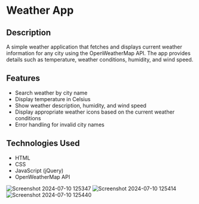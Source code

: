 # Weather App

## Description
A simple weather application that fetches and displays current weather information for any city using the OpenWeatherMap API. The app provides details such as temperature, weather conditions, humidity, and wind speed.

## Features
- Search weather by city name
- Display temperature in Celsius
- Show weather description, humidity, and wind speed
- Display appropriate weather icons based on the current weather conditions
- Error handling for invalid city names

## Technologies Used
- HTML
- CSS
- JavaScript (jQuery)
- OpenWeatherMap API

![Screenshot 2024-07-10 125347](https://github.com/Anuradhara/weatherapp/assets/175148397/e2b0f7a0-b46f-4939-b3c8-e4ec863eeaba)
![Screenshot 2024-07-10 125414](https://github.com/Anuradhara/weatherapp/assets/175148397/509608bf-a32c-44d3-8fda-69bc79db9106)
![Screenshot 2024-07-10 125440](https://github.com/Anuradhara/weatherapp/assets/175148397/00225179-0587-4d8b-bb01-3d29f26541f1)
